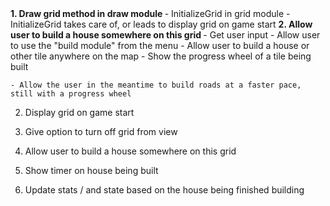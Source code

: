 <b>
1. Draw grid method in draw module </b>
    - InitializeGrid in grid module
    - InitializeGrid takes care of, or leads to display grid on game start
<b>
2. Allow user to build a house somewhere on this grid </b>
    - Get user input
    - Allow user to use the "build module" from the menu 
    - Allow user to build a house or other tile anywhere on the map 
    - Show the progress wheel of a tile being built 
    
    - Allow the user in the meantime to build roads at a faster pace, still with a progress wheel 



2. Display grid on game start


3. Give option to turn off grid from view 


4. Allow user to build a house somewhere on this grid 

5. Show timer on house being built

6. Update stats / and state based on the house being finished building 


